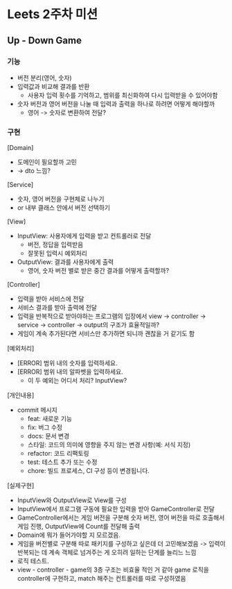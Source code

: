 # Leets 2주차 미션
## Up - Down Game

### 기능
- 버전 분리(영어, 숫자)
- 입력값과 비교해 결과를 반환
  - 사용자 입력 횟수를 기억하고, 범위를 최신화하여 다시 입력받을 수 있어야함
- 숫자 버전과 영어 버전을 나눌 때 입력과 출력을 하나로 하려면 어떻게 해야할까
  - 영어 -> 숫자로 변환하여 전달?

### 구현
[Domain]
- 도메인이 필요할까 고민
- -> dto 느낌?

[Service]
- 숫자, 영어 버전을 구현체로 나누기
- or 내부 클래스 안에서 버전 선택하기

[View]
- InputView: 사용자에게 입력을 받고 컨트롤러로 전달
  - 버전, 정답을 입력받음
  - 잘못된 입력시 예외처리
- OutputView: 결과를 사용자에게 출력
  - 영어, 숫자 버전 별로 받은 중간 결과를 어떻게 출력할까?

[Controller]
- 입력을 받아 서비스에 전달
- 서비스 결과를 받아 출력에 전달
- 입력을 반복적으로 받아야하는 프로그램의 입장에서 view -> controller -> service -> controller -> output의 구조가 효율적일까?
- 게임이 계속 추가된다면 서비스만 추가하면 되니까 괜찮을 거 같기도 함

[예외처리]
- [ERROR] 범위 내의 숫자를 입력하세요.
- [ERROR] 범위 내의 알파벳을 입력하세요.
  - 이 두 예외는 어디서 처리? InputView?

[개인내용]
- commit 메시지
  - feat: 새로운 기능
  - fix: 버그 수정
  - docs: 문서 변경
  - 스타일: 코드의 의미에 영향을 주지 않는 변경 사항(예: 서식 지정)
  - refactor: 코드 리팩토링
  - test: 테스트 추가 또는 수정
  - chore: 빌드 프로세스, CI 구성 등이 변경됩니다.

[실제구현]
- InputView와 OutputView로 View를 구성
- InputView에서 프로그램 구동에 필요한 입력을 받아 GameController로 전달
- GameController에서는 게임 버전을 구분해 숫자 버전, 영어 버전을 따로 호출해서 게임 진행, OutputView에 Count를 전달해 출력
- Domain에 뭐가 들어가야할 지 모르겠음.
- 게임을 버전별로 구분해 따로 패키지를 구성하고 싶은데 더 고민해보겠음 -> 입력이 반복되는 데 계속 객체로 넘겨주는 게 오히려 일하는 단계를 늘리느 느낌
- 로직 테스트. 
- view - controller - game의 3층 구조는 비효율 적인 거 같아 game 로직을 controller에 구현하고, match 해주는 컨트롤러를 따로 구성하였음 
